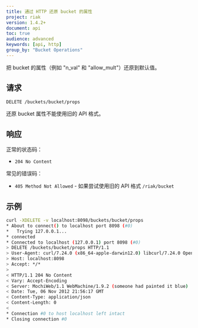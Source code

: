 ```yaml
---
title: 通过 HTTP 还原 bucket 的属性
project: riak
version: 1.4.2+
document: api
toc: true
audience: advanced
keywords: [api, http]
group_by: "Bucket Operations"
---
```


把 bucket 的属性（例如 "n_val" 和 "allow_mult"）还原到默认值。

## 请求

```bash
DELETE /buckets/bucket/props
```

还原 bucket 属性不能使用旧的 API 格式。

## 响应

正常的状态码：

* `204 No Content`

常见的错误码：

* `405 Method Not Allowed` - 如果尝试使用旧的 API 格式 `/riak/bucket`

## 示例

```bash
curl -XDELETE -v localhost:8098/buckets/bucket/props                                                                                                             {13:47}
* About to connect() to localhost port 8098 (#0)
*   Trying 127.0.0.1...
* connected
* Connected to localhost (127.0.0.1) port 8098 (#0)
> DELETE /buckets/bucket/props HTTP/1.1
> User-Agent: curl/7.24.0 (x86_64-apple-darwin12.0) libcurl/7.24.0 OpenSSL/0.9.8r zlib/1.2.5
> Host: localhost:8098
> Accept: */*
>
< HTTP/1.1 204 No Content
< Vary: Accept-Encoding
< Server: MochiWeb/1.1 WebMachine/1.9.2 (someone had painted it blue)
< Date: Tue, 06 Nov 2012 21:56:17 GMT
< Content-Type: application/json
< Content-Length: 0
<
* Connection #0 to host localhost left intact
* Closing connection #0
```

